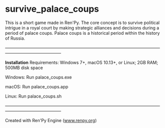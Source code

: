 # survive_palace_coups
This is a short game made in Ren'Py. The core concept is to survive political intrigue in a royal court by making strategic alliances and decisions during a period of palace coups.
Palace coups is a historical period within the history of Russia.

—————————————————————————————————————————————————

**Installation**
Requirements: Windows 7+, macOS 10.13+, or Linux; 2GB RAM; 500MB disk space

Windows: Run palace_coups.exe

macOS: Run palace_coups.app

Linux: Run palace_coups.sh

—————————————————————————————————————————————————

Created with Ren'Py Engine (www.renpy.org)
